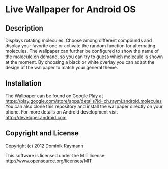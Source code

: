 Live Wallpaper for Android OS
=============================
Description
-----------
Displays rotating molecules. Choose among different compounds and display your favorite one or activate the random function for alternating molecules. The wallpaper can further be configured to show the name of the molecule on demand, so you can try to guess which molecule is shown at the moment. By choosing a black or white overlay you can adapt the design of the wallpaper to match your general theme.

Installation
------------
The Wallpaper can be found on Google Play at https://play.google.com/store/apps/details?id=ch.raymi.android.molecules
You can also clone this repository and install the wallpaper directly on your phone. For more details on Android development visit http://developer.android.com

Copyright and License
---------------------
Copyright (c) 2012 Dominik Raymann

This software is licensed under the MIT license: http://www.opensource.org/licenses/MIT